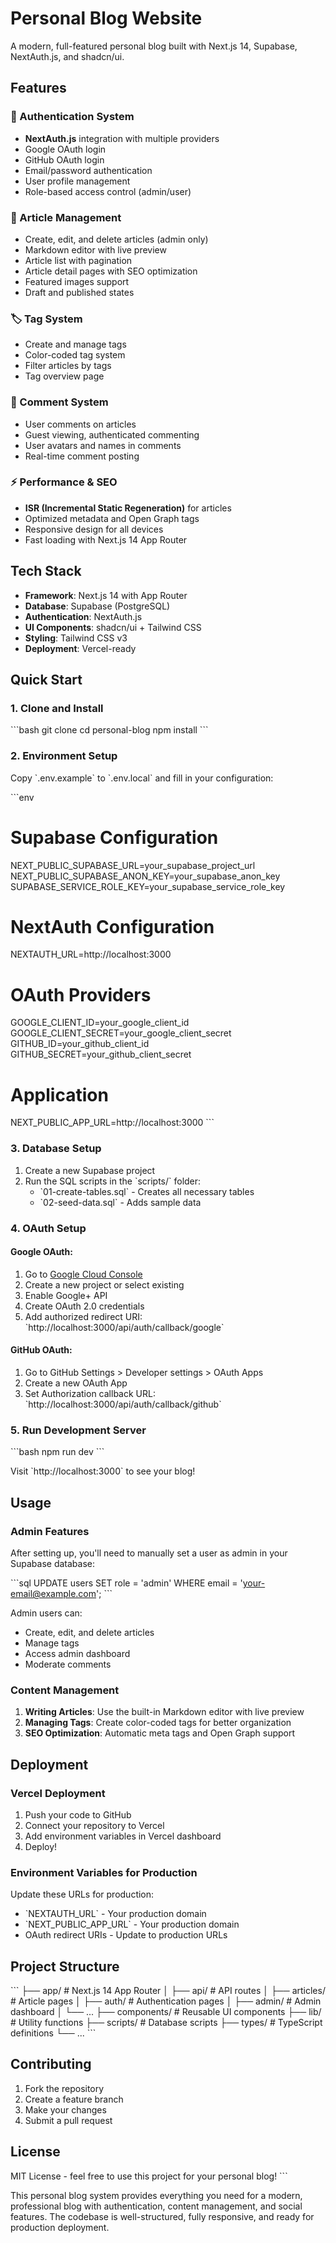 # Personal Blog Website

A modern, full-featured personal blog built with Next.js 14, Supabase, NextAuth.js, and shadcn/ui.

## Features

### 🔐 Authentication System
- **NextAuth.js** integration with multiple providers
- Google OAuth login
- GitHub OAuth login
- Email/password authentication
- User profile management
- Role-based access control (admin/user)

### 📝 Article Management
- Create, edit, and delete articles (admin only)
- Markdown editor with live preview
- Article list with pagination
- Article detail pages with SEO optimization
- Featured images support
- Draft and published states

### 🏷️ Tag System
- Create and manage tags
- Color-coded tag system
- Filter articles by tags
- Tag overview page

### 💬 Comment System
- User comments on articles
- Guest viewing, authenticated commenting
- User avatars and names in comments
- Real-time comment posting

### ⚡ Performance & SEO
- **ISR (Incremental Static Regeneration)** for articles
- Optimized metadata and Open Graph tags
- Responsive design for all devices
- Fast loading with Next.js 14 App Router

## Tech Stack

- **Framework**: Next.js 14 with App Router
- **Database**: Supabase (PostgreSQL)
- **Authentication**: NextAuth.js
- **UI Components**: shadcn/ui + Tailwind CSS
- **Styling**: Tailwind CSS v3
- **Deployment**: Vercel-ready

## Quick Start

### 1. Clone and Install

\`\`\`bash
git clone <repository-url>
cd personal-blog
npm install
\`\`\`

### 2. Environment Setup

Copy \`.env.example\` to \`.env.local\` and fill in your configuration:

\`\`\`env
# Supabase Configuration
NEXT_PUBLIC_SUPABASE_URL=your_supabase_project_url
NEXT_PUBLIC_SUPABASE_ANON_KEY=your_supabase_anon_key
SUPABASE_SERVICE_ROLE_KEY=your_supabase_service_role_key

# NextAuth Configuration
NEXTAUTH_URL=http://localhost:3000

# OAuth Providers
GOOGLE_CLIENT_ID=your_google_client_id
GOOGLE_CLIENT_SECRET=your_google_client_secret
GITHUB_ID=your_github_client_id
GITHUB_SECRET=your_github_client_secret

# Application
NEXT_PUBLIC_APP_URL=http://localhost:3000
\`\`\`

### 3. Database Setup

1. Create a new Supabase project
2. Run the SQL scripts in the \`scripts/\` folder:
   - \`01-create-tables.sql\` - Creates all necessary tables
   - \`02-seed-data.sql\` - Adds sample data

### 4. OAuth Setup

#### Google OAuth:
1. Go to [Google Cloud Console](https://console.cloud.google.com/)
2. Create a new project or select existing
3. Enable Google+ API
4. Create OAuth 2.0 credentials
5. Add authorized redirect URI: \`http://localhost:3000/api/auth/callback/google\`

#### GitHub OAuth:
1. Go to GitHub Settings > Developer settings > OAuth Apps
2. Create a new OAuth App
3. Set Authorization callback URL: \`http://localhost:3000/api/auth/callback/github\`

### 5. Run Development Server

\`\`\`bash
npm run dev
\`\`\`

Visit \`http://localhost:3000\` to see your blog!

## Usage

### Admin Features

After setting up, you'll need to manually set a user as admin in your Supabase database:

\`\`\`sql
UPDATE users SET role = 'admin' WHERE email = 'your-email@example.com';
\`\`\`

Admin users can:
- Create, edit, and delete articles
- Manage tags
- Access admin dashboard
- Moderate comments

### Content Management

1. **Writing Articles**: Use the built-in Markdown editor with live preview
2. **Managing Tags**: Create color-coded tags for better organization
3. **SEO Optimization**: Automatic meta tags and Open Graph support

## Deployment

### Vercel Deployment

1. Push your code to GitHub
2. Connect your repository to Vercel
3. Add environment variables in Vercel dashboard
4. Deploy!

### Environment Variables for Production

Update these URLs for production:
- \`NEXTAUTH_URL\` - Your production domain
- \`NEXT_PUBLIC_APP_URL\` - Your production domain
- OAuth redirect URIs - Update to production URLs

## Project Structure

\`\`\`
├── app/                    # Next.js 14 App Router
│   ├── api/               # API routes
│   ├── articles/          # Article pages
│   ├── auth/              # Authentication pages
│   ├── admin/             # Admin dashboard
│   └── ...
├── components/            # Reusable UI components
├── lib/                   # Utility functions
├── scripts/               # Database scripts
├── types/                 # TypeScript definitions
└── ...
\`\`\`

## Contributing

1. Fork the repository
2. Create a feature branch
3. Make your changes
4. Submit a pull request

## License

MIT License - feel free to use this project for your personal blog!
\`\`\`

This personal blog system provides everything you need for a modern, professional blog with authentication, content management, and social features. The codebase is well-structured, fully responsive, and ready for production deployment.
